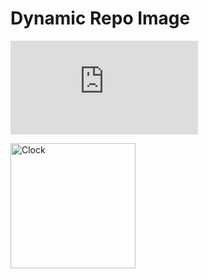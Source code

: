 # Dynamic Repo Image
[![Dynamic Image in Repo](https://staging.mapiful.com/repo.php?v=0.0.1)](https://www.mapiful.com)


<img src="https://github.com/edvinbrobeck/adrepotest/blob/master/dynamic.svg" alt="Clock" width="200px" height="200px">
